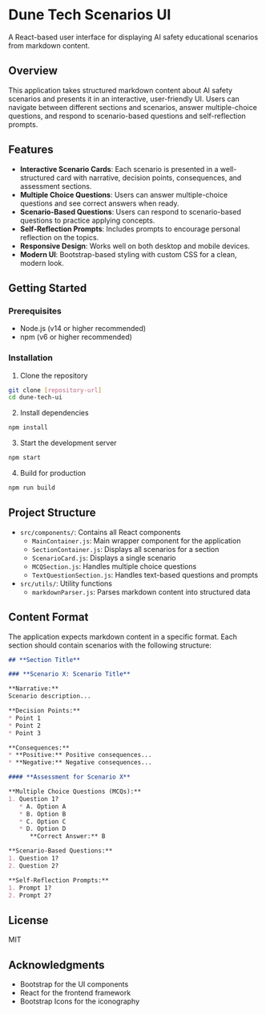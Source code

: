 # Dune Tech Scenarios UI

A React-based user interface for displaying AI safety educational scenarios from markdown content.

## Overview

This application takes structured markdown content about AI safety scenarios and presents it in an interactive, user-friendly UI. Users can navigate between different sections and scenarios, answer multiple-choice questions, and respond to scenario-based questions and self-reflection prompts.

## Features

- **Interactive Scenario Cards**: Each scenario is presented in a well-structured card with narrative, decision points, consequences, and assessment sections.
- **Multiple Choice Questions**: Users can answer multiple-choice questions and see correct answers when ready.
- **Scenario-Based Questions**: Users can respond to scenario-based questions to practice applying concepts.
- **Self-Reflection Prompts**: Includes prompts to encourage personal reflection on the topics.
- **Responsive Design**: Works well on both desktop and mobile devices.
- **Modern UI**: Bootstrap-based styling with custom CSS for a clean, modern look.

## Getting Started

### Prerequisites

- Node.js (v14 or higher recommended)
- npm (v6 or higher recommended)

### Installation

1. Clone the repository
```bash
git clone [repository-url]
cd dune-tech-ui
```

2. Install dependencies
```bash
npm install
```

3. Start the development server
```bash
npm start
```

4. Build for production
```bash
npm run build
```

## Project Structure

- `src/components/`: Contains all React components
  - `MainContainer.js`: Main wrapper component for the application
  - `SectionContainer.js`: Displays all scenarios for a section
  - `ScenarioCard.js`: Displays a single scenario
  - `MCQSection.js`: Handles multiple choice questions
  - `TextQuestionSection.js`: Handles text-based questions and prompts
- `src/utils/`: Utility functions
  - `markdownParser.js`: Parses markdown content into structured data

## Content Format

The application expects markdown content in a specific format. Each section should contain scenarios with the following structure:

```markdown
## **Section Title**

### **Scenario X: Scenario Title**

**Narrative:**  
Scenario description...

**Decision Points:**
* Point 1
* Point 2
* Point 3

**Consequences:**
* **Positive:** Positive consequences...
* **Negative:** Negative consequences...

#### **Assessment for Scenario X**

**Multiple Choice Questions (MCQs):**
1. Question 1?
   * A. Option A
   * B. Option B
   * C. Option C
   * D. Option D
      **Correct Answer:** B

**Scenario-Based Questions:**
1. Question 1?
2. Question 2?

**Self-Reflection Prompts:**
1. Prompt 1?
2. Prompt 2?
```

## License

MIT

## Acknowledgments

- Bootstrap for the UI components
- React for the frontend framework
- Bootstrap Icons for the iconography
